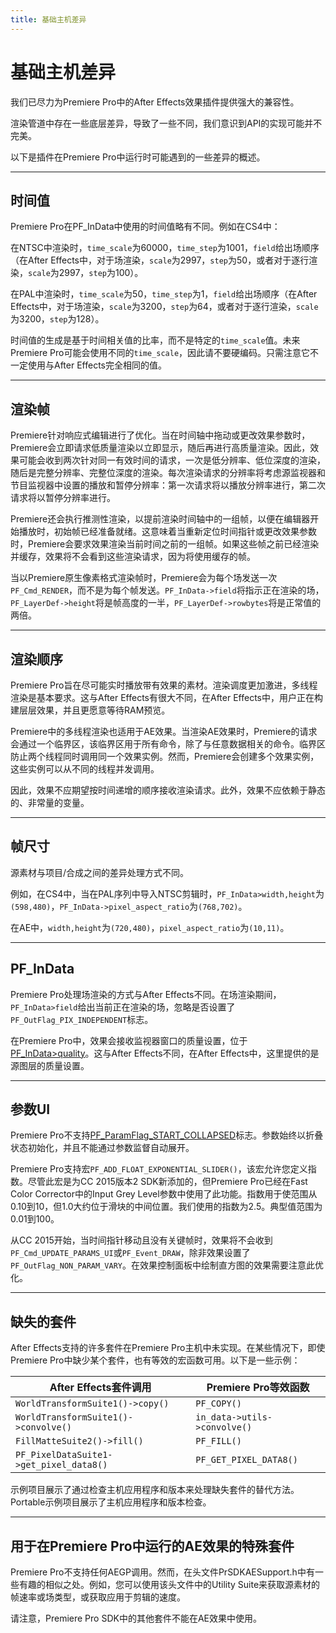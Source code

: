 ```yaml
---
title: 基础主机差异
---
```

# 基础主机差异

我们已尽力为Premiere Pro中的After Effects效果插件提供强大的兼容性。

渲染管道中存在一些底层差异，导致了一些不同，我们意识到API的实现可能并不完美。

以下是插件在Premiere Pro中运行时可能遇到的一些差异的概述。

---

## 时间值

Premiere Pro在PF_InData中使用的时间值略有不同。例如在CS4中：

在NTSC中渲染时，`time_scale`为60000，`time_step`为1001，`field`给出场顺序（在After Effects中，对于场渲染，`scale`为2997，`step`为50，或者对于逐行渲染，`scale`为2997，`step`为100）。

在PAL中渲染时，`time_scale`为50，`time_step`为1，`field`给出场顺序（在After Effects中，对于场渲染，`scale`为3200，`step`为64，或者对于逐行渲染，`scale`为3200，`step`为128）。

时间值的生成是基于时间相关值的比率，而不是特定的`time_scale`值。未来Premiere Pro可能会使用不同的`time_scale`，因此请不要硬编码。只需注意它不一定使用与After Effects完全相同的值。

---

## 渲染帧

Premiere针对响应式编辑进行了优化。当在时间轴中拖动或更改效果参数时，Premiere会立即请求低质量渲染以立即显示，随后再进行高质量渲染。因此，效果可能会收到两次针对同一有效时间的请求，一次是低分辨率、低位深度的渲染，随后是完整分辨率、完整位深度的渲染。每次渲染请求的分辨率将考虑源监视器和节目监视器中设置的播放和暂停分辨率：第一次请求将以播放分辨率进行，第二次请求将以暂停分辨率进行。

Premiere还会执行推测性渲染，以提前渲染时间轴中的一组帧，以便在编辑器开始播放时，初始帧已经准备就绪。这意味着当重新定位时间指针或更改效果参数时，Premiere会要求效果渲染当前时间之前的一组帧。如果这些帧之前已经渲染并缓存，效果将不会看到这些渲染请求，因为将使用缓存的帧。

当以Premiere原生像素格式渲染帧时，Premiere会为每个场发送一次`PF_Cmd_RENDER`，而不是为每个帧发送。`PF_InData->field`将指示正在渲染的场，`PF_LayerDef->height`将是帧高度的一半，`PF_LayerDef->rowbytes`将是正常值的两倍。

---

## 渲染顺序

Premiere Pro旨在尽可能实时播放带有效果的素材。渲染调度更加激进，多线程渲染是基本要求。这与After Effects有很大不同，在After Effects中，用户正在构建层层效果，并且更愿意等待RAM预览。

Premiere中的多线程渲染也适用于AE效果。当渲染AE效果时，Premiere的请求会通过一个临界区，该临界区用于所有命令，除了与任意数据相关的命令。临界区防止两个线程同时调用同一个效果实例。然而，Premiere会创建多个效果实例，这些实例可以从不同的线程并发调用。

因此，效果不应期望按时间递增的顺序接收渲染请求。此外，效果不应依赖于静态的、非常量的变量。

---

## 帧尺寸

源素材与项目/合成之间的差异处理方式不同。

例如，在CS4中，当在PAL序列中导入NTSC剪辑时，`PF_InData>width,height`为`(598,480)`，`PF_InData->pixel_aspect_ratio`为`(768,702)`。

在AE中，`width,height`为`(720,480)`，`pixel_aspect_ratio`为`(10,11)`。

---

## PF_InData

Premiere Pro处理场渲染的方式与After Effects不同。在场渲染期间，`PF_InData>field`给出当前正在渲染的场，忽略是否设置了`PF_OutFlag_PIX_INDEPENDENT`标志。

在Premiere Pro中，效果会接收监视器窗口的质量设置，位于[PF_InData>quality](../../effect-basics/PF_InData#pf_indata-members)。这与After Effects不同，在After Effects中，这里提供的是源图层的质量设置。

---

## 参数UI

Premiere Pro不支持[PF_ParamFlag_START_COLLAPSED](../../effect-basics/PF_ParamDef#parameter-flags)标志。参数始终以折叠状态初始化，并且不能通过参数监督自动展开。

Premiere Pro支持宏`PF_ADD_FLOAT_EXPONENTIAL_SLIDER()`，该宏允许您定义指数。尽管此宏是为CC 2015版本2 SDK新添加的，但Premiere Pro已经在Fast Color Corrector中的Input Grey Level参数中使用了此功能。指数用于使范围从0.10到10，但1.0大约位于滑块的中间位置。我们使用的指数为2.5。典型值范围为0.01到100。

从CC 2015开始，当时间指针移动且没有关键帧时，效果将不会收到`PF_Cmd_UPDATE_PARAMS_UI`或`PF_Event_DRAW`，除非效果设置了`PF_OutFlag_NON_PARAM_VARY`。在效果控制面板中绘制直方图的效果需要注意此优化。

---

## 缺失的套件

After Effects支持的许多套件在Premiere Pro主机中未实现。在某些情况下，即使Premiere Pro中缺少某个套件，也有等效的宏函数可用。以下是一些示例：

| After Effects套件调用 | Premiere Pro等效函数 |
| --- | --- |
| `WorldTransformSuite1()->copy()` | `PF_COPY()` |
| `WorldTransformSuite1()->convolve()` | `in_data->utils->convolve()` |
| `FillMatteSuite2()->fill()` | `PF_FILL()` |
| `PF_PixelDataSuite1->get_pixel_data8()` | `PF_GET_PIXEL_DATA8()` |

示例项目展示了通过检查主机应用程序和版本来处理缺失套件的替代方法。Portable示例项目展示了主机应用程序和版本检查。

---

## 用于在Premiere Pro中运行的AE效果的特殊套件

Premiere Pro不支持任何AEGP调用。然而，在头文件PrSDKAESupport.h中有一些有趣的相似之处。例如，您可以使用该头文件中的Utility Suite来获取源素材的帧速率或场类型，或获取应用于剪辑的速度。

请注意，Premiere Pro SDK中的其他套件不能在AE效果中使用。
